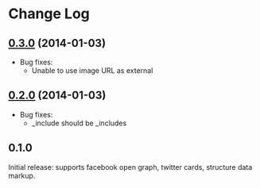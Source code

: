 Change Log
==========

[0.3.0][] (2014-01-03)
----------------------

- Bug fixes:
    + Unable to use image URL as external


[0.2.0][] (2014-01-03)
----------------------

- Bug fixes:
    + _include should be _includes


0.1.0
-----

Initial release: supports facebook open graph, twitter cards, structure data markup.


[0.2.0]: https://github.com/hoatle/octopress-semantic/issues?milestone=2
[0.3.0]: https://github.com/hoatle/octopress-semantic/issues?milestone=3&page=1&state=closed
